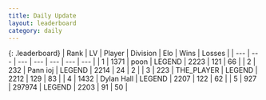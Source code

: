 ```yaml
---
title: Daily Update
layout: leaderboard
category: daily
---
```


{: .leaderboard}
| Rank | LV | Player | Division | Elo | Wins | Losses |
| --- | --- | --- | --- | --- | --- | --- |
| <span data-change="0">1</span> | 1371 | <span title="ID: 540690">poon</span> | LEGEND | <span data-change="0">2223</span> | <span data-change="0">121</span> | <span data-change="0">66</span> |
| <span data-change="16">2</span> | 232 | <span title="ID: 540693">Pann ioj</span> | LEGEND | <span data-change="124">2214</span> | <span data-change="11">24</span> | <span data-change="0">2</span> |
| <span data-change="-1">3</span> | 223 | <span title="ID: 429041">THE_PLAYER</span> | LEGEND | <span data-change="0">2212</span> | <span data-change="0">129</span> | <span data-change="0">83</span> |
| <span data-change="7">4</span> | 1432 | <span title="ID: 174294">Dylan Hall</span> | LEGEND | <span data-change="80">2207</span> | <span data-change="34">122</span> | <span data-change="16">62</span> |
| <span data-change="11">5</span> | 927 | <span title="ID: 544038">297974</span> | LEGEND | <span data-change="99">2203</span> | <span data-change="13">91</span> | <span data-change="2">50</span> |